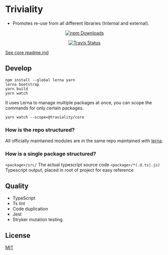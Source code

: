 # Triviality

- Promotes re-use from all different libraries (Internal and external).

<p align="center">
    <a href="https://www.npmjs.com/package/@triviality/core"><img alt="npm Downloads" src="https://img.shields.io/npm/dm/@triviality/core.svg?maxAge=43200&label=npm%20downloads"></a>
</p>

<p align="center">
  <a href="https://travis-ci.org/triviality/core"><img alt="Travis Status" src="https://img.shields.io/travis/triviality/core/master.svg?label=travis&maxAge=43200"></a>
</p>

[See core readme.md](packages/core/README.md)

## Develop

```
npm install --global lerna yarn
lerna bootstrap
yarn build 
yarn watch
``` 

It uses Lerna to manage multiple packages at once, you can scope the commands for only certain packages.

```
yarn watch --scope=@traviality/core 
```

### How is the repo structured?

All officially maintained modules are in the same repo maintained with [lerna](https://github.com/lerna/lerna). 

### How is a single package structured? 

```<package>/src/``` The actual typescript source code
```<package>/*(.d.ts|.js)``` Typescript output, placed in root of project for easy reference 

## Quality 

- TypeScript
- Ts lint
- Code duplication
- Jest
- Stryker mutation testing

## License

[MIT](LICENSE)
